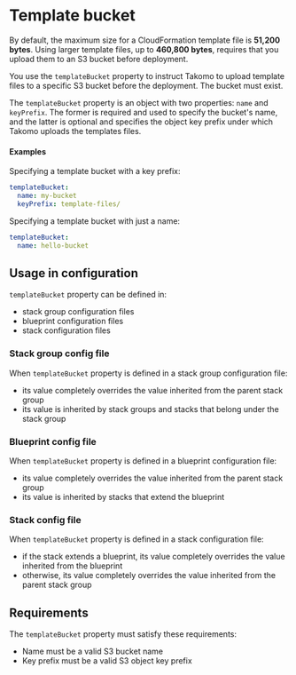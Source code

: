 # Template bucket

By default, the maximum size for a CloudFormation template file is **51,200 bytes**. Using larger template files, up to **460,800 bytes**, requires that you upload them to an S3 bucket before deployment.

You use the `templateBucket` property to instruct Takomo to upload template files to a specific S3 bucket before the deployment. The bucket must exist.

The `templateBucket` property is an object with two properties: `name` and `keyPrefix`. The former is required and used to specify the bucket's name, and the latter is optional and specifies the object key prefix under which Takomo uploads the templates files.

#### Examples

Specifying a template bucket with a key prefix:

```yaml
templateBucket:
  name: my-bucket
  keyPrefix: template-files/
```

Specifying a template bucket with just a name:

```yaml
templateBucket:
  name: hello-bucket
```

## Usage in configuration

`templateBucket` property can be defined in:

- stack group configuration files
- blueprint configuration files
- stack configuration files

### Stack group config file

When `templateBucket` property is defined in a stack group configuration file:

- its value completely overrides the value inherited from the parent stack group
- its value is inherited by stack groups and stacks that belong under the stack group

### Blueprint config file

When `templateBucket` property is defined in a blueprint configuration file:

- its value completely overrides the value inherited from the parent stack group
- its value is inherited by stacks that extend the blueprint

### Stack config file

When `templateBucket` property is defined in a stack configuration file:

- if the stack extends a blueprint, its value completely overrides the value inherited from the blueprint
- otherwise, its value completely overrides the value inherited from the parent stack group

## Requirements

The `templateBucket` property must satisfy these requirements:

- Name must be a valid S3 bucket name
- Key prefix must be a valid S3 object key prefix